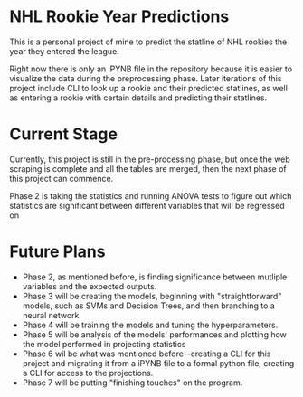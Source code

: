 # NHL Rookie Year Predictions
This is a personal project of mine to predict the statline of NHL rookies the year they entered the league.

Right now there is only an iPYNB file in the repository because it is easier to visualize the data during the preprocessing phase. Later iterations of this project include CLI to look up a rookie and their predicted statlines, as well as entering a rookie with certain details and predicting their statlines.

# Current Stage
Currently, this project is still in the pre-processing phase, but once the web scraping is complete and all the tables are merged, then the next phase of this project can commence. 

Phase 2 is taking the statistics and running ANOVA tests to figure out which statistics are significant between different variables that will be regressed on

# Future Plans
- Phase 2, as mentioned before, is finding significance between mutliple variables and the expected outputs.
- Phase 3 will be creating the models, beginning with "straightforward" models, such as SVMs and Decision Trees, and then branching to a neural network
- Phase 4 will be training the models and tuning the hyperparameters.
- Phase 5 will be analysis of the models' performances and plotting how the model performed in projecting statistics
- Phase 6 wil be what was mentioned before--creating a CLI for this project and migrating it from a iPYNB file to a formal python file, creating a CLI for access to the projections.
- Phase 7 will be putting "finishing touches" on the program.
